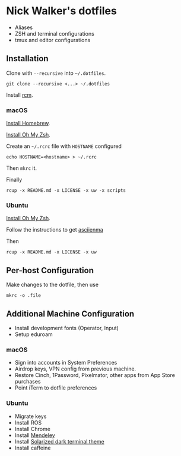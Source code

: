 # Nick Walker's dotfiles

* Aliases
* ZSH and terminal configurations
* tmux and editor configurations 

## Installation

Clone with `--recursive`  into `~/.dotfiles`.

    git clone --recursive <...> ~/.dotfiles

Install [rcm](https://github.com/thoughtbot/rcm).

### macOS

[Install Homebrew](https://brew.sh).

[Install Oh My Zsh](https://github.com/robbyrussell/oh-my-zsh).

Create an `~/.rcrc` file with `HOSTNAME` configured

    echo HOSTNAME=<hostname> > ~/.rcrc

Then `mkrc` it.

Finally 

    rcup -x README.md -x LICENSE -x uw -x scripts

### Ubuntu

[Install Oh My Zsh](https://github.com/robbyrussell/oh-my-zsh).

Follow the instructions to get [asciienma](https://asciinema.org/docs/installation)

Then

    rcup -x README.md -x LICENSE -x uw


## Per-host Configuration

Make changes to the dotfile, then use

    mkrc -o .file

## Additional Machine Configuration

* Install development fonts (Operator, Input)
* Setup eduroam

### macOS

* Sign into accounts in System Preferences
* Airdrop keys, VPN config from previous machine.
* Restore Cinch, 1Password, Pixelmator, other apps from App Store purchases
* Point iTerm to dotfile preferences

### Ubuntu

* Migrate keys
* Install ROS
* Install Chrome
* Install [Mendeley](https://www.mendeley.com/guides/download-mendeley-desktop/ubuntu/instructions)
* Install [Solarized dark terminal theme](https://github.com/Anthony25/gnome-terminal-colors-solarized)
* Install caffeine
